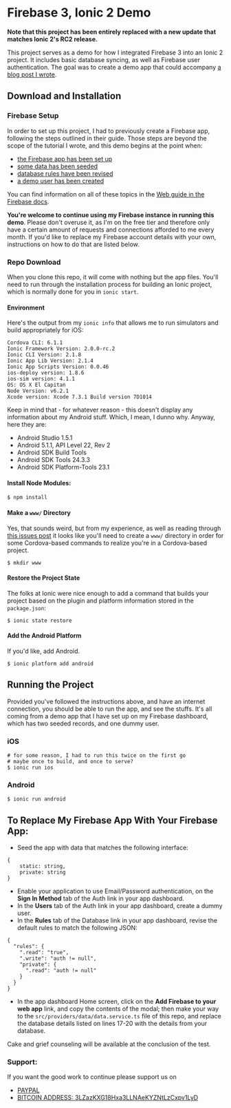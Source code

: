 # Firebase 3, Ionic 2 Demo

**Note that this project has been entirely replaced with a new update that matches Ionic 2's RC2 release.**

This project serves as a demo for how I integrated Firebase 3 into an Ionic 2 project.  It includes basic database syncing, as well as Firebase user authentication.  The goal was to create a demo app that could accompany [a blog post I wrote](https://webcake.co/using-firebase-3-in-angular-2-and-ionic-2/).

## Download and Installation

### Firebase Setup

In order to set up this project, I had to previously create a Firebase app, following the steps outlined in their guide.  Those steps are beyond the scope of the tutorial I wrote, and this demo begins at the point when:

- [the Firebase app has been set up](https://console.firebase.google.com/)
- [some data has been seeded](https://firebase.google.com/docs/database/web/structure-data)
- [database rules have been revised](https://firebase.google.com/docs/database/security/)
- [a demo user has been created](https://firebase.google.com/docs/auth/web/manage-users)

You can find information on all of these topics in the [Web guide in the Firebase docs](https://firebase.google.com/docs/web/setup).

**You're welcome to continue using my Firebase instance in running this demo**.  Please don't overuse it, as I'm on the free tier and therefore only have a certain amount of requests and connections afforded to me every month.  If you'd like to replace my Firebase account details with your own, instructions on how to do that are listed below.

### Repo Download

When you clone this repo, it will come with nothing but the app files.  You'll need to run through the installation process for building an Ionic project, which is normally done for you in `ionic start`.

#### Environment

Here's the output from my `ionic info` that allows me to run simulators and build appropriately for iOS:
```
Cordova CLI: 6.1.1 
Ionic Framework Version: 2.0.0-rc.2
Ionic CLI Version: 2.1.8
Ionic App Lib Version: 2.1.4
Ionic App Scripts Version: 0.0.46
ios-deploy version: 1.8.6 
ios-sim version: 4.1.1 
OS: OS X El Capitan
Node Version: v6.2.1
Xcode version: Xcode 7.3.1 Build version 7D1014
```
Keep in mind that - for whatever reason - this doesn't display any information about my Android stuff.  Which, I mean, I dunno why.  Anyway, here they are:

- Android Studio 1.5.1
- Android 5.1.1, API Level 22, Rev 2
- Android SDK Build Tools
- Android SDK Tools 24.3.3
- Android SDK Platform-Tools 23.1

#### Install Node Modules:
```
$ npm install
```

#### Make a `www/` Directory
Yes, that sounds weird, but from my experience, as well as reading through [this issues post](https://github.com/driftyco/ionic-cli/issues/935) it looks like you'll need to create a `www/` directory in order for some Cordova-based commands to realize you're in a Cordova-based project.
```
$ mkdir www
```

#### Restore the Project State
The folks at Ionic were nice enough to add a command that builds your project based on the plugin and platform information stored in the `package.json`:
```
$ ionic state restore
```

#### Add the Android Platform
If you'd like, add Android.
```
$ ionic platform add android
```

## Running the Project

Provided you've followed the instructions above, and have an internet connection, you should be able to run the app, and see the stuffs.  It's all coming from a demo app that I have set up on my Firebase dashboard, which has two seeded records, and one dummy user.

### iOS
```
# for some reason, I had to run this twice on the first go
# maybe once to build, and once to serve?
$ ionic run ios
```

### Android
```
$ ionic run android
```

## To Replace My Firebase App With Your Firebase App:

- Seed the app with data that matches the following interface:
```
{
	static: string,
	private: string
}
```
- Enable your application to use Email/Password authentication, on the **Sign In Method** tab of the Auth link in your app dashboard.
- In the **Users** tab of the Auth link in your app dashboard, create a dummy user.
- In the **Rules** tab of the Database link in your app dashboard, revise the default rules to match the following JSON:
```
{
  "rules": {
    ".read": "true",
    ".write": "auth != null",
    "private": {
      ".read": "auth != null"
    }
  }
}
```
- In the app dashboard Home screen, click on the **Add Firebase to your web app** link, and copy the contents of the modal; then make your way to the `src/providers/data/data.service.ts` file of this repo, and replace the database details listed on lines 17-20 with the details from your database.

Cake and grief counseling will be available at the conclusion of the test.

### Support:

If you want the good work to continue please support us on

* [PAYPAL](https://www.paypal.me/ishandutta2007)
* [BITCOIN ADDRESS: 3LZazKXG18Hxa3LLNAeKYZNtLzCxpv1LyD](https://www.coinbase.com/join/5a8e4a045b02c403bc3a9c0c)
